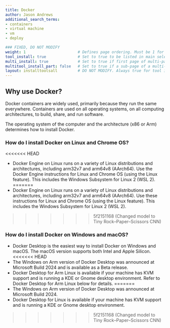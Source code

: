 ```yaml
---
title: Docker
author: Jason Andrews
additional_search_terms:
- containers
- virtual machine
- vm
- deploy

### FIXED, DO NOT MODIFY
weight: 1                       # Defines page ordering. Must be 1 for first (or only) page.
tool_install: true              # Set to true to be listed in main selection page, else false
multi_install: true             # Set to true if first page of multi-page article, else false
multitool_install_part: false   # Set to true if a sub-page of a multi-page article, else false
layout: installtoolsall         # DO NOT MODIFY. Always true for tool install articles
---
```


## Why use Docker?

Docker containers are widely used, primarily because they run the same everywhere. Containers are used on all operating systems, on all computing architectures, to build, share, and run software.

The operating system of the computer and the architecture (x86 or Arm) determines how to install Docker.

### How do I install Docker on Linux and Chrome OS?

<<<<<<< HEAD
- Docker Engine on Linux runs on a variety of Linux distributions and architectures, including arm32v7 and arm64v8 (AArch64). Use the Docker Engine instructions for Linux and Chrome OS (using the Linux feature). This includes the Windows Subsystem for Linux 2 (WSL 2).
=======
- Docker Engine on Linux runs on a variety of Linux distributions and architectures, including arm32v7 and arm64v8 (AArch64). Use these instructions for Linux and Chrome OS (using the Linux feature). This includes the Windows Subsystem for Linux 2 (WSL 2).
>>>>>>> 5f2151168 (Changed model to Tiny Rock–Paper–Scissors CNN)

### How do I install Docker on Windows and macOS?

- Docker Desktop is the easiest way to install Docker on Windows and macOS. The macOS version supports both Intel and Apple Silicon. 
<<<<<<< HEAD
- The Windows on Arm version of Docker Desktop was announced at Microsoft Build 2024 and is available as a Beta release.
- Docker Desktop for Arm Linux is available if your machine has KVM support and is running a KDE or Gnome desktop environment. Refer to Docker Desktop for Arm Linux below for details.
=======
- The Windows on Arm version of Docker Desktop was announced at Microsoft Build 2024. 
- Docker Desktop for Linux is available if your machine has KVM support and is running a KDE or Gnome desktop environment.    
>>>>>>> 5f2151168 (Changed model to Tiny Rock–Paper–Scissors CNN)
